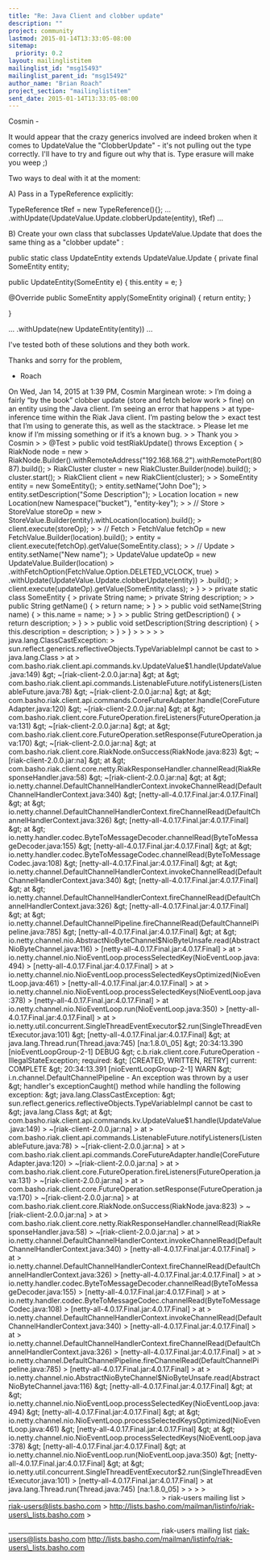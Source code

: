 ```yaml
---
title: "Re: Java Client and clobber update"
description: ""
project: community
lastmod: 2015-01-14T13:33:05-08:00
sitemap:
  priority: 0.2
layout: mailinglistitem
mailinglist_id: "msg15493"
mailinglist_parent_id: "msg15492"
author_name: "Brian Roach"
project_section: "mailinglistitem"
sent_date: 2015-01-14T13:33:05-08:00
---
```



Cosmin -

It would appear that the crazy generics involved are indeed broken
when it comes to UpdateValue the "ClobberUpdate" - it's not pulling
out the type correctly. I'll have to try and figure out why that is.
Type erasure will make you weep ;)

Two ways to deal with it at the moment:

A) Pass in a TypeReference explicitly:

TypeReference tRef = new TypeReference(){};
...
.withUpdate(UpdateValue.Update.clobberUpdate(entity), tRef)
...

B) Create your own class that subclasses UpdateValue.Update that does
the same thing as a "clobber update" :

public static class UpdateEntity extends UpdateValue.Update
{
 private final SomeEntity entity;

 public UpdateEntity(SomeEntity e)
 {
 this.entity = e;
 }

 @Override
 public SomeEntity apply(SomeEntity original)
 {
 return entity;
 }

}

...
.withUpdate(new UpdateEntity(entity))
...



I've tested both of these solutions and they both work.

Thanks and sorry for the problem,
- Roach

On Wed, Jan 14, 2015 at 1:39 PM, Cosmin Marginean  wrote:
&gt; I’m doing a fairly “by the book” clobber update (store and fetch below work
&gt; fine) on an entity using the Java client. I’m seeing an error that happens
&gt; at type-inference time within the Riak Java client. I’m pasting below the
&gt; exact test that I’m using to generate this, as well as the stacktrace.
&gt; Please let me know if I’m missing something or if it’s a known bug.
&gt;
&gt; Thank you
&gt; Cosmin
&gt;
&gt; @Test
&gt; public void testRiakUpdate() throws Exception {
&gt; RiakNode node = new
&gt; RiakNode.Builder().withRemoteAddress("192.168.168.2").withRemotePort(8087).build();
&gt; RiakCluster cluster = new RiakCluster.Builder(node).build();
&gt; cluster.start();
&gt; RiakClient client = new RiakClient(cluster);
&gt;
&gt; SomeEntity entity = new SomeEntity();
&gt; entity.setName("John Doe");
&gt; entity.setDescription("Some Description");
&gt; Location location = new Location(new Namespace("bucket"), "entity-key");
&gt;
&gt; // Store
&gt; StoreValue storeOp = new
&gt; StoreValue.Builder(entity).withLocation(location).build();
&gt; client.execute(storeOp);
&gt;
&gt; // Fetch
&gt; FetchValue fetchOp = new FetchValue.Builder(location).build();
&gt; entity = client.execute(fetchOp).getValue(SomeEntity.class);
&gt;
&gt; // Update
&gt; entity.setName("New name");
&gt; UpdateValue updateOp = new UpdateValue.Builder(location)
&gt; .withFetchOption(FetchValue.Option.DELETED\_VCLOCK, true)
&gt; .withUpdate(UpdateValue.Update.clobberUpdate(entity))
&gt; .build();
&gt; client.execute(updateOp).getValue(SomeEntity.class);
&gt; }
&gt;
&gt; private static class SomeEntity {
&gt; private String name;
&gt; private String description;
&gt;
&gt; public String getName() {
&gt; return name;
&gt; }
&gt;
&gt; public void setName(String name) {
&gt; this.name = name;
&gt; }
&gt;
&gt; public String getDescription() {
&gt; return description;
&gt; }
&gt;
&gt; public void setDescription(String description) {
&gt; this.description = description;
&gt; }
&gt; }
&gt;
&gt;
&gt;
&gt;
&gt; java.lang.ClassCastException:
&gt; sun.reflect.generics.reflectiveObjects.TypeVariableImpl cannot be cast to
&gt; java.lang.Class
&gt; at
&gt; com.basho.riak.client.api.commands.kv.UpdateValue$1.handle(UpdateValue.java:149)
&gt; ~[riak-client-2.0.0.jar:na]
&gt; at
&gt; com.basho.riak.client.api.commands.ListenableFuture.notifyListeners(ListenableFuture.java:78)
&gt; ~[riak-client-2.0.0.jar:na]
&gt; at
&gt; com.basho.riak.client.api.commands.CoreFutureAdapter.handle(CoreFutureAdapter.java:120)
&gt; ~[riak-client-2.0.0.jar:na]
&gt; at
&gt; com.basho.riak.client.core.FutureOperation.fireListeners(FutureOperation.java:131)
&gt; ~[riak-client-2.0.0.jar:na]
&gt; at
&gt; com.basho.riak.client.core.FutureOperation.setResponse(FutureOperation.java:170)
&gt; ~[riak-client-2.0.0.jar:na]
&gt; at com.basho.riak.client.core.RiakNode.onSuccess(RiakNode.java:823)
&gt; ~[riak-client-2.0.0.jar:na]
&gt; at
&gt; com.basho.riak.client.core.netty.RiakResponseHandler.channelRead(RiakResponseHandler.java:58)
&gt; ~[riak-client-2.0.0.jar:na]
&gt; at
&gt; io.netty.channel.DefaultChannelHandlerContext.invokeChannelRead(DefaultChannelHandlerContext.java:340)
&gt; [netty-all-4.0.17.Final.jar:4.0.17.Final]
&gt; at
&gt; io.netty.channel.DefaultChannelHandlerContext.fireChannelRead(DefaultChannelHandlerContext.java:326)
&gt; [netty-all-4.0.17.Final.jar:4.0.17.Final]
&gt; at
&gt; io.netty.handler.codec.ByteToMessageDecoder.channelRead(ByteToMessageDecoder.java:155)
&gt; [netty-all-4.0.17.Final.jar:4.0.17.Final]
&gt; at
&gt; io.netty.handler.codec.ByteToMessageCodec.channelRead(ByteToMessageCodec.java:108)
&gt; [netty-all-4.0.17.Final.jar:4.0.17.Final]
&gt; at
&gt; io.netty.channel.DefaultChannelHandlerContext.invokeChannelRead(DefaultChannelHandlerContext.java:340)
&gt; [netty-all-4.0.17.Final.jar:4.0.17.Final]
&gt; at
&gt; io.netty.channel.DefaultChannelHandlerContext.fireChannelRead(DefaultChannelHandlerContext.java:326)
&gt; [netty-all-4.0.17.Final.jar:4.0.17.Final]
&gt; at
&gt; io.netty.channel.DefaultChannelPipeline.fireChannelRead(DefaultChannelPipeline.java:785)
&gt; [netty-all-4.0.17.Final.jar:4.0.17.Final]
&gt; at
&gt; io.netty.channel.nio.AbstractNioByteChannel$NioByteUnsafe.read(AbstractNioByteChannel.java:116)
&gt; [netty-all-4.0.17.Final.jar:4.0.17.Final]
&gt; at
&gt; io.netty.channel.nio.NioEventLoop.processSelectedKey(NioEventLoop.java:494)
&gt; [netty-all-4.0.17.Final.jar:4.0.17.Final]
&gt; at
&gt; io.netty.channel.nio.NioEventLoop.processSelectedKeysOptimized(NioEventLoop.java:461)
&gt; [netty-all-4.0.17.Final.jar:4.0.17.Final]
&gt; at
&gt; io.netty.channel.nio.NioEventLoop.processSelectedKeys(NioEventLoop.java:378)
&gt; [netty-all-4.0.17.Final.jar:4.0.17.Final]
&gt; at io.netty.channel.nio.NioEventLoop.run(NioEventLoop.java:350)
&gt; [netty-all-4.0.17.Final.jar:4.0.17.Final]
&gt; at
&gt; io.netty.util.concurrent.SingleThreadEventExecutor$2.run(SingleThreadEventExecutor.java:101)
&gt; [netty-all-4.0.17.Final.jar:4.0.17.Final]
&gt; at java.lang.Thread.run(Thread.java:745) [na:1.8.0\_05]
&gt; 20:34:13.390 [nioEventLoopGroup-2-1] DEBUG
&gt; c.b.riak.client.core.FutureOperation - IllegalStateException; required:
&gt; [CREATED, WRITTEN, RETRY] current: COMPLETE
&gt; 20:34:13.391 [nioEventLoopGroup-2-1] WARN
&gt; i.n.channel.DefaultChannelPipeline - An exception was thrown by a user
&gt; handler's exceptionCaught() method while handling the following exception:
&gt; java.lang.ClassCastException:
&gt; sun.reflect.generics.reflectiveObjects.TypeVariableImpl cannot be cast to
&gt; java.lang.Class
&gt; at
&gt; com.basho.riak.client.api.commands.kv.UpdateValue$1.handle(UpdateValue.java:149)
&gt; ~[riak-client-2.0.0.jar:na]
&gt; at
&gt; com.basho.riak.client.api.commands.ListenableFuture.notifyListeners(ListenableFuture.java:78)
&gt; ~[riak-client-2.0.0.jar:na]
&gt; at
&gt; com.basho.riak.client.api.commands.CoreFutureAdapter.handle(CoreFutureAdapter.java:120)
&gt; ~[riak-client-2.0.0.jar:na]
&gt; at
&gt; com.basho.riak.client.core.FutureOperation.fireListeners(FutureOperation.java:131)
&gt; ~[riak-client-2.0.0.jar:na]
&gt; at
&gt; com.basho.riak.client.core.FutureOperation.setResponse(FutureOperation.java:170)
&gt; ~[riak-client-2.0.0.jar:na]
&gt; at com.basho.riak.client.core.RiakNode.onSuccess(RiakNode.java:823)
&gt; ~[riak-client-2.0.0.jar:na]
&gt; at
&gt; com.basho.riak.client.core.netty.RiakResponseHandler.channelRead(RiakResponseHandler.java:58)
&gt; ~[riak-client-2.0.0.jar:na]
&gt; at
&gt; io.netty.channel.DefaultChannelHandlerContext.invokeChannelRead(DefaultChannelHandlerContext.java:340)
&gt; [netty-all-4.0.17.Final.jar:4.0.17.Final]
&gt; at
&gt; io.netty.channel.DefaultChannelHandlerContext.fireChannelRead(DefaultChannelHandlerContext.java:326)
&gt; [netty-all-4.0.17.Final.jar:4.0.17.Final]
&gt; at
&gt; io.netty.handler.codec.ByteToMessageDecoder.channelRead(ByteToMessageDecoder.java:155)
&gt; [netty-all-4.0.17.Final.jar:4.0.17.Final]
&gt; at
&gt; io.netty.handler.codec.ByteToMessageCodec.channelRead(ByteToMessageCodec.java:108)
&gt; [netty-all-4.0.17.Final.jar:4.0.17.Final]
&gt; at
&gt; io.netty.channel.DefaultChannelHandlerContext.invokeChannelRead(DefaultChannelHandlerContext.java:340)
&gt; [netty-all-4.0.17.Final.jar:4.0.17.Final]
&gt; at
&gt; io.netty.channel.DefaultChannelHandlerContext.fireChannelRead(DefaultChannelHandlerContext.java:326)
&gt; [netty-all-4.0.17.Final.jar:4.0.17.Final]
&gt; at
&gt; io.netty.channel.DefaultChannelPipeline.fireChannelRead(DefaultChannelPipeline.java:785)
&gt; [netty-all-4.0.17.Final.jar:4.0.17.Final]
&gt; at
&gt; io.netty.channel.nio.AbstractNioByteChannel$NioByteUnsafe.read(AbstractNioByteChannel.java:116)
&gt; [netty-all-4.0.17.Final.jar:4.0.17.Final]
&gt; at
&gt; io.netty.channel.nio.NioEventLoop.processSelectedKey(NioEventLoop.java:494)
&gt; [netty-all-4.0.17.Final.jar:4.0.17.Final]
&gt; at
&gt; io.netty.channel.nio.NioEventLoop.processSelectedKeysOptimized(NioEventLoop.java:461)
&gt; [netty-all-4.0.17.Final.jar:4.0.17.Final]
&gt; at
&gt; io.netty.channel.nio.NioEventLoop.processSelectedKeys(NioEventLoop.java:378)
&gt; [netty-all-4.0.17.Final.jar:4.0.17.Final]
&gt; at io.netty.channel.nio.NioEventLoop.run(NioEventLoop.java:350)
&gt; [netty-all-4.0.17.Final.jar:4.0.17.Final]
&gt; at
&gt; io.netty.util.concurrent.SingleThreadEventExecutor$2.run(SingleThreadEventExecutor.java:101)
&gt; [netty-all-4.0.17.Final.jar:4.0.17.Final]
&gt; at java.lang.Thread.run(Thread.java:745) [na:1.8.0\_05]
&gt;
&gt;
&gt;
&gt; \_\_\_\_\_\_\_\_\_\_\_\_\_\_\_\_\_\_\_\_\_\_\_\_\_\_\_\_\_\_\_\_\_\_\_\_\_\_\_\_\_\_\_\_\_\_\_
&gt; riak-users mailing list
&gt; riak-users@lists.basho.com
&gt; http://lists.basho.com/mailman/listinfo/riak-users\_lists.basho.com
&gt;

\_\_\_\_\_\_\_\_\_\_\_\_\_\_\_\_\_\_\_\_\_\_\_\_\_\_\_\_\_\_\_\_\_\_\_\_\_\_\_\_\_\_\_\_\_\_\_
riak-users mailing list
riak-users@lists.basho.com
http://lists.basho.com/mailman/listinfo/riak-users\_lists.basho.com

